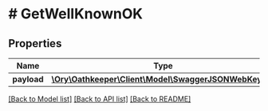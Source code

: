 # # GetWellKnownOK

## Properties

Name | Type | Description | Notes
------------ | ------------- | ------------- | -------------
**payload** | [**\Ory\Oathkeeper\Client\Model\SwaggerJSONWebKeySet**](SwaggerJSONWebKeySet.md) |  | [optional] 

[[Back to Model list]](../../README.md#documentation-for-models) [[Back to API list]](../../README.md#documentation-for-api-endpoints) [[Back to README]](../../README.md)


